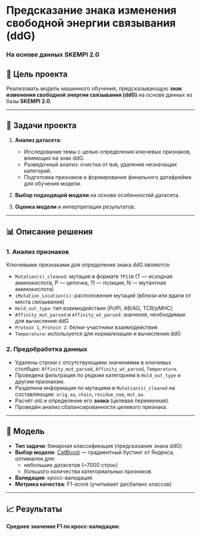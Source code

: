 # Предсказание знака изменения свободной энергии связывания (ddG)  
### На основе данных SKEMPI 2.0  

## 📌 Цель проекта  
Реализовать модель машинного обучения, предсказывающую **знак изменения свободной энергии связывания (ddG)** на основе данных из базы **SKEMPI 2.0**.

---

## 🧩 Задачи проекта  
1. **Анализ датасета:**
   - Исследование темы с целью определения ключевых признаков, влияющих на знак ddG.
   - Разведочный анализ: очистка от `NaN`, удаление незначащих категорий.
   - Подготовка признаков и формирование финального датафрейма для обучения модели.

2. **Выбор подходящей модели** на основе особенностей датасета.

3. **Оценка модели** и интерпретация результатов.

---

## 📊 Описание решения  

### 1. Анализ признаков  
Ключевыми признаками для определения знака ddG являются:

- `Mutation(s)_cleaned`: мутация в формате `TP11N` (T — исходная аминокислота, P — цепочка, 11 — позиция, N — мутантная аминокислота)
- `iMutation_Location(s)`: расположение мутаций (вблизи или вдали от места связывания)
- `Hold_out_type`: тип взаимодействия (Pr/PI, AB/AG, TCR/pMHC)
- `Affinity_mut_parsed` и `Affinity_wt_parsed`: значения, необходимые для вычисления ddG
- `Protein 1`, `Protein 2`: белки-участники взаимодействия
- `Temperature`: используется для нормализации и вычисления ddG

### 2. Предобработка данных  
- Удалены строки с отсутствующими значениями в ключевых столбцах: `Affinity_mut_parsed`, `Affinity_wt_parsed`, `Temperature`.
- Проведена фильтрация по редким категориям в `Hold_out_type` и другим признакам.
- Разделена информация по мутациям в `Mutation(s)_cleaned` на составляющие: `orig_aa`, `chain`, `residue_num`, `mut_aa`.
- Расчёт `ddG` и определение его **знака** (целевая переменная).
- Проведён анализ сбалансированности целевого признака.

---

## 🧠 Модель  

- **Тип задачи**: бинарная классификация (предсказание знака ddG)
- **Выбор модели**: [CatBoost](https://catboost.ai/) — градиентный бустинг от Яндекса, оптимален для:
  - небольших датасетов (~7000 строк)
  - большого количества категориальных признаков
- **Валидация**: кросс-валидация
- **Метрика качества**: F1-score (учитывает дисбаланс классов)

---

## 📈 Результаты  

**Среднее значение F1 по кросс-валидации:**
